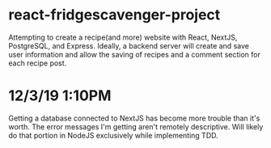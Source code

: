 # react-fridgescavenger-project
Attempting to create a recipe(and more) website with React, NextJS, PostgreSQL, and Express.
Ideally, a backend server will create and save user information and allow the saving of recipes and a comment section for each recipe post.

# 12/3/19 1:10PM
Getting a database connected to NextJS has become more trouble than it's worth. The error messages I'm getting aren't remotely descriptive. Will likely do that portion in NodeJS exclusively while implementing TDD.
